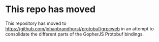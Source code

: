 # This repo has moved

This repository has moved to https://github.com/johanbrandhorst/protobuf/grpcweb
in an attempt to consolidate the different parts of the GopherJS Protobuf bindings.
